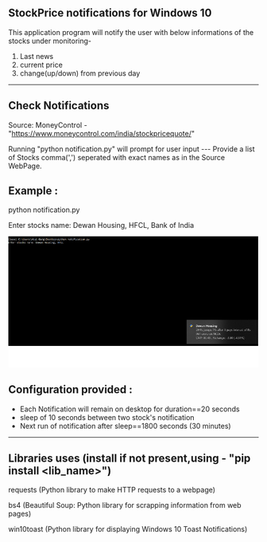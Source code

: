## StockPrice notifications for Windows 10
This application program will notify the user with below informations of the stocks under monitoring- 
1. Last news 
2. current price 
3. change(up/down) from previous day

--------------------
## Check Notifications

Source: MoneyControl  - "https://www.moneycontrol.com/india/stockpricequote/"

Running "python notification.py" will prompt for user input --- Provide a list of Stocks comma(',') seperated with exact names as in the Source WebPage. 

Example : 
--------------------
python notification.py

Enter stocks name: Dewan Housing, HFCL, Bank of India

![sample](sample.png)


Configuration provided :
---------------------
- Each Notification will remain on desktop for duration==20 seconds 
- sleep of 10 seconds between two stock's notification
- Next run of notification after sleep==1800 seconds (30 minutes)


---------------------
## Libraries uses (install if not present,using - "pip install <lib_name>")
requests (Python library to make HTTP requests to a webpage)

bs4 (Beautiful Soup: Python library for scrapping information from web pages)

win10toast (Python library for displaying Windows 10 Toast Notifications)


